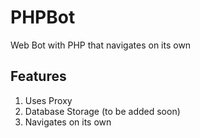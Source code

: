 # PHPBot
Web Bot with PHP that navigates on its own

## Features
1. Uses Proxy
2. Database Storage (to be added soon)
3. Navigates on its own
